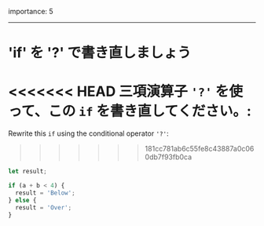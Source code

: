 importance: 5

---

# 'if' を '?' で書き直しましょう

<<<<<<< HEAD
三項演算子 `'?'` を使って、この `if` を書き直してください。:
=======
Rewrite this `if` using the conditional operator `'?'`:
>>>>>>> 181cc781ab6c55fe8c43887a0c060db7f93fb0ca

```js
let result;

if (a + b < 4) {
  result = 'Below';
} else {
  result = 'Over';
}
```
